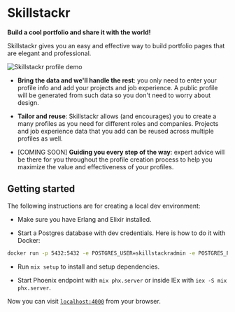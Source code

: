 # Skillstackr

**Build a cool portfolio and share it with the world!**

Skillstackr gives you an easy and effective way to build portfolio pages that
are elegant and professional.

![Skillstackr profile demo](https://i.imgur.com/Ph85Q9O.png) 

- **Bring the data and we'll handle the rest**: you only need to enter your
  profile info and add your projects and job experience. A public profile will
  be generated from such data so you don't need to worry about design.

- **Tailor and reuse**: Skillstackr allows (and encourages) you to create a
  many profiles as you need for different roles and companies. Projects and job
  experience data that you add can be reused across multiple profiles as well.

- [COMING SOON] **Guiding you every step of the way**: expert advice will be
  there for you throughout the profile creation process to help you maximize
  the value and effectiveness of your profiles.

## Getting started

The following instructions are for creating a local dev environment:

- Make sure you have Erlang and Elixir installed.

- Start a Postgres database with dev credentials. Here is how to do it with
  Docker:

```bash
docker run -p 5432:5432 -e POSTGRES_USER=skillstackradmin -e POSTGRES_PASSWORD=skillstackradmin --name skillstackr-db postgres
```

- Run `mix setup` to install and setup dependencies.

- Start Phoenix endpoint with `mix phx.server` or inside IEx with `iex -S mix
  phx.server`.

Now you can visit [`localhost:4000`](http://localhost:4000) from your browser.

